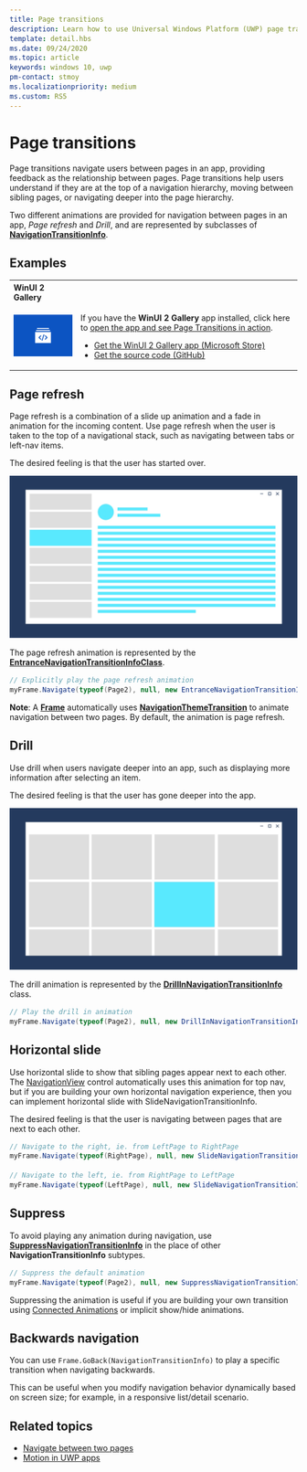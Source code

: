 ```yaml
---
title: Page transitions
description: Learn how to use Universal Windows Platform (UWP) page transitions to give users feedback about the relationship between pages in your app.
template: detail.hbs
ms.date: 09/24/2020
ms.topic: article
keywords: windows 10, uwp
pm-contact: stmoy
ms.localizationpriority: medium
ms.custom: RS5
---
```

# Page transitions

Page transitions navigate users between pages in an app, providing feedback as the relationship between pages. Page transitions help users understand if they are at the top of a navigation hierarchy, moving between sibling pages, or navigating deeper into the page hierarchy.

Two different animations are provided for navigation between pages in an app, *Page refresh* and *Drill*, and are represented by subclasses of [**NavigationTransitionInfo**](/uwp/api/windows.ui.xaml.media.animation.navigationtransitioninfo).

## Examples

<table>
<th align="left">WinUI 2 Gallery<th>
<tr>
<td><img src="images/xaml-controls-gallery-app-icon.png" alt="WinUI Gallery" width="168"></img></td>
<td>
    <p>If you have the <strong>WinUI 2 Gallery</strong> app installed, click here to <a href="winui2gallery:/item/PageTransition">open the app and see Page Transitions in action</a>.</p>
    <ul>
    <li><a href="https://www.microsoft.com/store/productId/9MSVH128X2ZT">Get the WinUI 2 Gallery app (Microsoft Store)</a></li>
    <li><a href="https://github.com/Microsoft/WinUI-Gallery">Get the source code (GitHub)</a></li>
    </ul>
</td>
</tr>
</table>

## Page refresh

Page refresh is a combination of a slide up animation and a fade in animation for the incoming content. Use page refresh when the user is taken to the top of a navigational stack, such as navigating between tabs or left-nav items.

The desired feeling is that the user has started over.

![page refresh animation](images/page-refresh.gif)

The page refresh animation is represented by the [**EntranceNavigationTransitionInfoClass**](/uwp/api/windows.ui.xaml.media.animation.entrancenavigationtransitioninfo).

```csharp
// Explicitly play the page refresh animation
myFrame.Navigate(typeof(Page2), null, new EntranceNavigationTransitionInfo());

```

**Note**: A [**Frame**](/uwp/api/windows.ui.xaml.controls.frame) automatically uses [**NavigationThemeTransition**](/uwp/api/windows.ui.xaml.media.animation.navigationthemetransition) to animate navigation between two pages. By default, the animation is page refresh.

## Drill

Use drill when users navigate deeper into an app, such as displaying more information after selecting an item.

The desired feeling is that the user has gone deeper into the app.

![drill animation](images/drill.gif)

The drill animation is represented by the [**DrillInNavigationTransitionInfo**](/uwp/api/windows.ui.xaml.media.animation.drillinnavigationtransitioninfo) class.

```csharp
// Play the drill in animation
myFrame.Navigate(typeof(Page2), null, new DrillInNavigationTransitionInfo());
```

## Horizontal slide

Use horizontal slide to show that sibling pages appear next to each other. The [NavigationView](../controls/navigationview.md) control automatically uses this animation for top nav, but if you are building your own horizontal navigation experience, then you can implement horizontal slide with SlideNavigationTransitionInfo.

The desired feeling is that the user is navigating between pages that are next to each other. 

```csharp
// Navigate to the right, ie. from LeftPage to RightPage
myFrame.Navigate(typeof(RightPage), null, new SlideNavigationTransitionInfo() { Effect = SlideNavigationTransitionEffect.FromRight } );

// Navigate to the left, ie. from RightPage to LeftPage
myFrame.Navigate(typeof(LeftPage), null, new SlideNavigationTransitionInfo() { Effect = SlideNavigationTransitionEffect.FromLeft } );
```

## Suppress

To avoid playing any animation during navigation, use [**SuppressNavigationTransitionInfo**](/uwp/api/windows.ui.xaml.media.animation.suppressnavigationtransitioninfo) in the place of other **NavigationTransitionInfo** subtypes.

```csharp
// Suppress the default animation
myFrame.Navigate(typeof(Page2), null, new SuppressNavigationTransitionInfo());
```

Suppressing the animation is useful if you are building your own transition using [Connected Animations](connected-animation.md) or implicit show/hide animations.

## Backwards navigation

You can use `Frame.GoBack(NavigationTransitionInfo)` to play a specific transition when navigating backwards.

This can be useful when you modify navigation behavior dynamically based on screen size; for example, in a responsive list/detail scenario.

## Related topics

- [Navigate between two pages](../basics/navigate-between-two-pages.md)
- [Motion in UWP apps](index.md)
